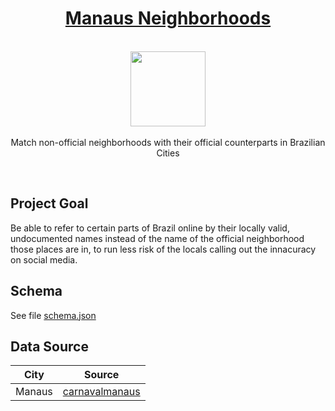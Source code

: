 <h1 align="center"><a href="https://github.com/Paguiar735/manaus-neighborhoods">Manaus Neighborhoods</a></h1>

<p align="center">
    <br>
  <a href="https://pixabay.com/vectors/location-map-where-way-travel-1724293/">
    <img src="https://cdn.pixabay.com/photo/2016/10/08/18/35/the-location-of-the-1724293_960_720.png" width="120px" height="120px"/>
  </a>
  <br><br>
    Match non-official neighborhoods with their official counterparts in Brazilian Cities
  <br>
</p>

<br>

## Project Goal

Be able to refer to certain parts of Brazil online by their locally valid, undocumented names instead of the name of the official neighborhood those places are in, to run less risk of the locals calling out the innacuracy on social media.

## Schema

See file [schema.json](/schema.json)

## Data Source

| City | Source |
|------|--------|
| Manaus | [carnavalmanaus](http://carnavalmanaus.no.comunidades.net/bairros-de-manaus) |
